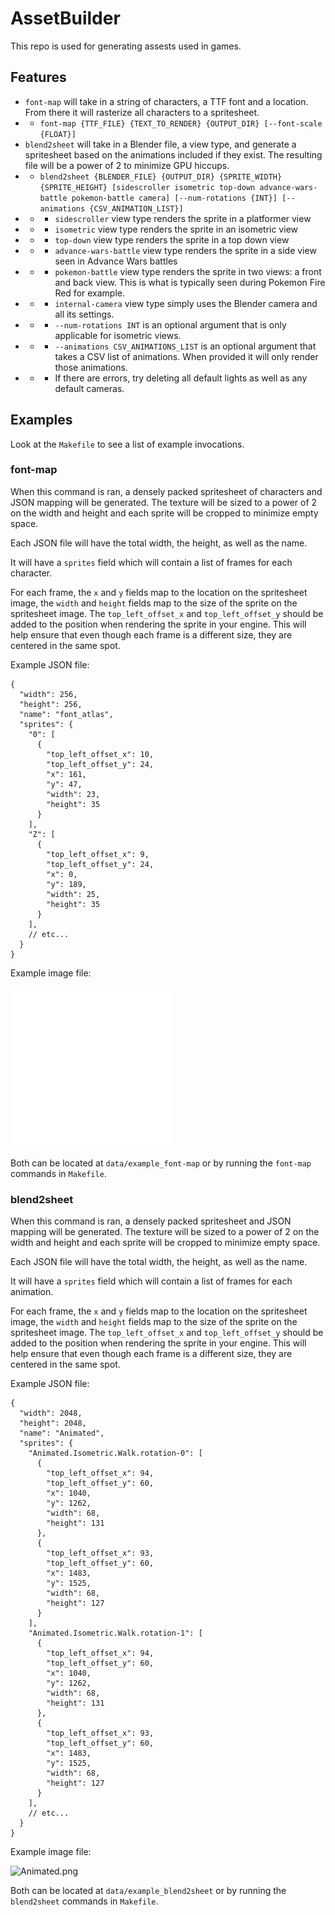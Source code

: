 # AssetBuilder

This repo is used for generating assests used in games. 

## Features
- `font-map` will take in a string of characters, a TTF font and a location. From there it will rasterize all characters to a spritesheet.
- - `font-map {TTF_FILE} {TEXT_TO_RENDER} {OUTPUT_DIR} [--font-scale {FLOAT}]`
- `blend2sheet` will take in a Blender file, a view type, and generate a spritesheet based on the animations included if they exist. The resulting file will be a power of 2 to minimize GPU hiccups.
- - `blend2sheet {BLENDER_FILE} {OUTPUT_DIR} {SPRITE_WIDTH} {SPRITE_HEIGHT} [sidescroller isometric top-down advance-wars-battle pokemon-battle camera] [--num-rotations {INT}] [--animations {CSV_ANIMATION_LIST}]`
- - - `sidescroller` view type renders the sprite in a platformer view
- - - `isometric` view type renders the sprite in an isometric view
- - - `top-down` view type renders the sprite in a top down view
- - - `advance-wars-battle` view type renders the sprite in a side view seen in Advance Wars battles
- - - `pokemon-battle` view type renders the sprite in two views: a front and back view. This is what is typically seen during Pokemon Fire Red for example.
- - - `internal-camera` view type simply uses the Blender camera and all its settings.
- - - `--num-rotations INT` is an optional argument that is only applicable for isometric views. 
- - - `--animations CSV_ANIMATIONS_LIST` is an optional argument that takes a CSV list of animations. When provided it will only render those animations.
- - - If there are errors, try deleting all default lights as well as any default cameras.

## Examples
Look at the `Makefile` to see a list of example invocations. 

### font-map

When this command is ran, a densely packed spritesheet of characters and JSON mapping will be generated. The texture will be sized to a power of 2 on the width and height and each sprite will be cropped to minimize empty space. 

Each JSON file will have the total width, the height, as well as the name.

It will have a `sprites` field which will contain a list of frames for each character.

For each frame, the `x` and `y` fields map to the location on the spritesheet image, the `width` and `height` fields map to the size of the sprite on the spritesheet image.
The `top_left_offset_x` and `top_left_offset_y` should be added to the position when rendering the sprite in your engine. This will help ensure that even though each frame is a different size, they are centered in the same spot.

Example JSON file:
```
{
  "width": 256,
  "height": 256,
  "name": "font_atlas",
  "sprites": {
    "0": [
      {
        "top_left_offset_x": 10,
        "top_left_offset_y": 24,
        "x": 161,
        "y": 47,
        "width": 23,
        "height": 35
      }
    ],
    "Z": [
      {
        "top_left_offset_x": 9,
        "top_left_offset_y": 24,
        "x": 0,
        "y": 189,
        "width": 25,
        "height": 35
      }
    ],
    // etc...
  }
}
```

Example image file:

![font_atlas.png](data/example_font-map/font_atlas.png "font_atlas.png")

Both can be located at `data/example_font-map` or by running the `font-map` commands in `Makefile`.


### blend2sheet

When this command is ran, a densely packed spritesheet and JSON mapping will be generated. The texture will be sized to a power of 2 on the width and height and each sprite will be cropped to minimize empty space. 

Each JSON file will have the total width, the height, as well as the name.

It will have a `sprites` field which will contain a list of frames for each animation.

For each frame, the `x` and `y` fields map to the location on the spritesheet image, the `width` and `height` fields map to the size of the sprite on the spritesheet image.
The `top_left_offset_x` and `top_left_offset_y` should be added to the position when rendering the sprite in your engine. This will help ensure that even though each frame is a different size, they are centered in the same spot.

Example JSON file:
```
{
  "width": 2048,
  "height": 2048,
  "name": "Animated",
  "sprites": {
    "Animated.Isometric.Walk.rotation-0": [
      {
        "top_left_offset_x": 94,
        "top_left_offset_y": 60,
        "x": 1040,
        "y": 1262,
        "width": 68,
        "height": 131
      },
      {
        "top_left_offset_x": 93,
        "top_left_offset_y": 60,
        "x": 1483,
        "y": 1525,
        "width": 68,
        "height": 127
      }
    ],
    "Animated.Isometric.Walk.rotation-1": [
      {
        "top_left_offset_x": 94,
        "top_left_offset_y": 60,
        "x": 1040,
        "y": 1262,
        "width": 68,
        "height": 131
      },
      {
        "top_left_offset_x": 93,
        "top_left_offset_y": 60,
        "x": 1483,
        "y": 1525,
        "width": 68,
        "height": 127
      }
    ],
    // etc...
  }
}
```

Example image file:

![Animated.png](data/example_blend2sheet/Animated.png "Animated.png")

Both can be located at `data/example_blend2sheet` or by running the `blend2sheet` commands in `Makefile`.